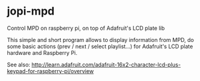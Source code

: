 jopi-mpd
========

Control MPD on raspberry pi, on top of Adafruit's LCD plate lib

This simple and short program allows to display information from MPD, do some basic actions (prev / next / select playlist...) for Adafruit's LCD plate hardware and Raspberry Pi.

See also: http://learn.adafruit.com/adafruit-16x2-character-lcd-plus-keypad-for-raspberry-pi/overview


